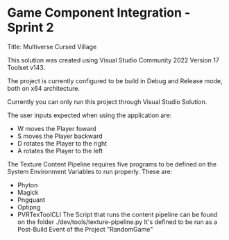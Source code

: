 # Game Component Integration - Sprint 2

Title: Multiverse Cursed Village

This solution was created using Visual Studio Community 2022 Version 17 Toolset v143.

The project is currently configured to be build in Debug and Release mode, both on x64 architecture.

Currently you can only run this project through Visual Studio Solution.

The user inputs expected when using the application are:
- W moves the Player foward
- S moves the Player backward
- D rotates the Player to the right
- A rotates the Player to the left

The Texture Content Pipeline requires five programs to be defined on the System Environment Variables to run properly.
These are:
- Phyton
- Magick
- Pngquant
- Optipng
- PVRTexToolCLI
The Script that runs the content pipeline can be found on the folder ./dev/tools/texture-pipeline.py
It's defined to be run as a Post-Build Event of the Project "RandomGame"
